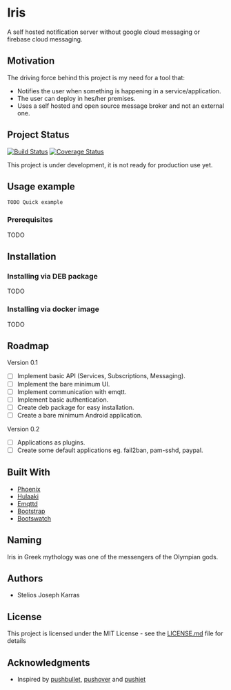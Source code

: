 # Iris

A self hosted notification server without google cloud messaging or firebase cloud messaging.

## Motivation
The driving force behind this project is my need for a tool that:
- Notifies the user when something is happening in a service/application.
- The user can deploy in hes/her premises.
- Uses a self hosted and open source message broker and not an external one.

## Project Status

[![Build Status](https://api.travis-ci.org/JosKar/iris_server.svg?branch=master)](https://travis-ci.org/JosKar/iris_server)
[![Coverage Status](https://coveralls.io/repos/github/JosKar/iris_server/badge.svg?branch=master)](https://coveralls.io/github/JosKar/iris_server?branch=master)

This project is under development, it is not ready for production use yet.

## Usage example

```
TODO Quick example
```

### Prerequisites
  TODO

## Installation

### Installing via DEB package
  TODO

### Installing via docker image
  TODO

## Roadmap

Version 0.1
- [ ] Implement basic API (Services, Subscriptions, Messaging).
- [ ] Implement the bare minimum UI.
- [ ] Implement communication with emqtt.
- [ ] Implement basic authentication.
- [ ] Create deb package for easy installation.
- [ ] Create a bare minimum Android application.

Version 0.2
- [ ] Applications as plugins.
- [ ] Create some default applications eg. fail2ban, pam-sshd, paypal.

## Built With

* [Phoenix](https://github.com/phoenixframework/phoenix)
* [Hulaaki](https://github.com/suvash/hulaaki)
* [Emqttd](https://github.com/emqtt/emqttd)
* [Bootstrap](https://github.com/twbs/bootstrap)
* [Bootswatch](https://github.com/thomaspark/bootswatch)

## Naming
Iris in Greek mythology was one of the messengers of the Olympian gods.

## Authors

* Stelios Joseph Karras

## License

This project is licensed under the MIT License - see the [LICENSE.md](LICENSE) file for details

## Acknowledgments

* Inspired by [pushbullet](pushbullet.com), [pushover](pushover.net) and [pushjet](pushjet.io)
